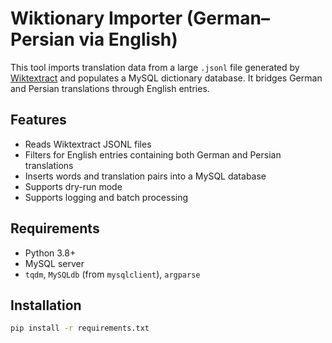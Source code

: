 # Wiktionary Importer (German–Persian via English)

This tool imports translation data from a large `.jsonl` file generated by [Wiktextract](https://kaikki.org/) and populates a MySQL dictionary database. It bridges German and Persian translations through English entries.

## Features
- Reads Wiktextract JSONL files
- Filters for English entries containing both German and Persian translations
- Inserts words and translation pairs into a MySQL database
- Supports dry-run mode
- Supports logging and batch processing

## Requirements
- Python 3.8+
- MySQL server
- `tqdm`, `MySQLdb` (from `mysqlclient`), `argparse`

## Installation

```bash
pip install -r requirements.txt

